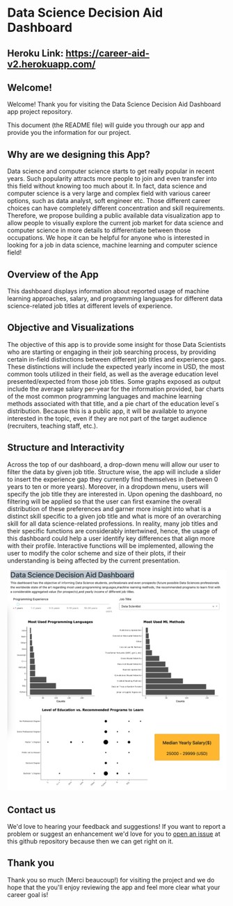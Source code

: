 
# Data Science Decision Aid Dashboard

## Heroku Link: https://career-aid-v2.herokuapp.com/

## Welcome!

Welcome! Thank you for visiting the Data Science Decision Aid Dashboard app project repository.

This document (the README file) will guide you through our app and provide you the information for our project.

## Why are we designing this App?

Data science and computer science starts to get really popular in recent years. Such popularity attracts more people to join and even transfer into this field without knowing too much about it. In fact, data science and computer science is a very large and complex field with various career options, such as data analyst, soft engineer etc. Those different career choices can have completely different concentration and skill requirements. Therefore, we propose building a public available data visualization app to allow people to visually explore the current job market for data science and computer science in more details to differentiate between those occupations. We hope it can be helpful for anyone who is interested in looking for a job in data science, machine learning and computer science field!

## Overview of the App

This dashboard displays information about reported usage of machine learning approaches, salary, and programming languages for different data science-related job titles at different levels of experience.


## Objective and Visualizations

The objective of this app is to provide some insight for those Data Scientists who are starting or engaging in their job searching process, by providing certain in-field distinctions between different job titles and experience gaps. These distinctions will include the expected yearly income in USD, the most common tools utilized in their field, as well as the average education level presented/expected from those job titles. Some graphs exposed as output include the average salary per-year for the information provided, bar charts of the most common programming languages and machine learning methods associated with that title, and a pie chart of the education level´s distribution. Because this is a public app, it will be available to anyone interested in the topic, even if they are not part of the target audience (recruiters, teaching staff, etc.). 

## Structure and Interactivity

Across the top of our dashboard, a drop-down menu will allow our user to filter the data by given job title. Structure wise, the app will include a slider to insert the experience gap they currently find themselves in (between 0 years to ten or more years). Moreover, in a dropdown menu, users will specify the job title they are interested in. Upon opening the dashboard, no filtering will be applied so that the user can first examine the overall distribution of these preferences and garner more insight into what is a distinct skill specific to a given job title and what is more of an overarching skill for all data science-related professions. In reality, many job titles and their specific functions are considerably intertwined, hence, the usage of this dashboard could help a user identify key differences that align more with their profile. Interactive functions will be implemented, allowing the user to modify the color scheme and size of their plots, if their understanding is being affected by the current presentation.


![dashboard](figures/new_dash.png)


## Contact us

We'd love to hearing your feedback and suggestions! If you want to report a problem or suggest an enhancement we'd love for you to [open an issue](../../issues) at this github repository because then we can get right on it.

## Thank you

Thank you so much (Merci beaucoup!) for visiting the project and we do hope that the you'll enjoy reviewing the app and feel more clear what your career goal is!
